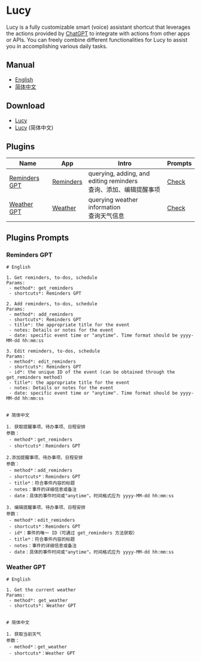# Lucy
Lucy is a fully customizable smart (voice) assistant shortcut that leverages the actions provided by [ChatGPT](https://apps.apple.com/us/app/id6448311069) to integrate with actions from other apps or APIs. You can freely combine different functionalities for Lucy to assist you in accomplishing various daily tasks.

## Manual
 - [English](https://neurogram.notion.site/Lucy-3436b58b7edd4368bcfe0ced41006a10)
 - [简体中文](https://neurogram.notion.site/Lucy-8492b0a0ff73481ba1a8d5a922cbd490)

## Download
 - [Lucy](https://www.icloud.com/shortcuts/00645bc97cf14fd39fbc4e201242320f)
 - [Lucy](https://www.icloud.com/shortcuts/6b3278a92e8543f29ca17428eee98c63) (简体中文)

## Plugins
| Name | App | Intro | Prompts | 
| ---- | ---- | ---- | ---- |
| [Reminders GPT](https://www.icloud.com/shortcuts/dbdc4b17e8454cd8a1cb7260f5145110) | [Reminders](https://apps.apple.com/us/app/reminders/id1108187841) | querying, adding, and editing reminders<br>查询、添加、编辑提醒事项 | [Check](#reminders-gpt) |
| [Weather GPT](https://www.icloud.com/shortcuts/1f20c4617584493397a1b7c8a77a3968) | [Weather](https://apps.apple.com/us/app/id1069513131) |querying weather information<br>查询天气信息 | [Check](#weather-gpt) |



## Plugins Prompts

### Reminders GPT
```
# English

1. Get reminders, to-dos, schedule
Params:
 - method*: get_reminders
 - shortcuts*: Reminders GPT

2. Add reminders, to-dos, schedule
Params:
 - method*: add_reminders
 - shortcuts*: Reminders GPT
 - title*: the appropriate title for the event
 - notes: Details or notes for the event
 - date: specific event time or "anytime". Time format should be yyyy-MM-dd hh:mm:ss

3. Edit reminders, to-dos, schedule
Params:
 - method*: edit_reminders
 - shortcuts*: Reminders GPT
 - id*: the unique ID of the event (can be obtained through the get_reminders method)
 - title*: the appropriate title for the event
 - notes: Details or notes for the event
 - date: specific event time or "anytime". Time format should be yyyy-MM-dd hh:mm:ss


# 简体中文

1. 获取提醒事项、待办事项、日程安排
参数：
 - method*：get_reminders
 - shortcuts*：Reminders GPT

2.添加提醒事项、待办事项、日程安排
参数：
 - method*：add_reminders
 - shortcuts*：Reminders GPT
 - title*：符合事件内容的标题
 - notes：事件的详细信息或备注
 - date：具体的事件时间或"anytime"。时间格式应为 yyyy-MM-dd hh:mm:ss

3. 编辑提醒事项、待办事项、日程安排
参数：
 - method*：edit_reminders
 - shortcuts*：Reminders GPT
 - id*：事件的唯一 ID（可通过 get_reminders 方法获取）
 - title*：符合事件内容的标题
 - notes：事件的详细信息或备注
 - date：具体的事件时间或"anytime"。时间格式应为 yyyy-MM-dd hh:mm:ss
```

### Weather GPT
```
# English

1. Get the current weather
Params:
 - method*: get_weather
 - shortcuts*: Weather GPT


# 简体中文

1. 获取当前天气
参数：
 - method*：get_weather
 - shortcuts*：Weather GPT
```
